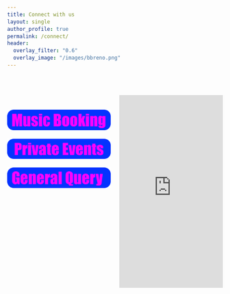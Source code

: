 ```yaml
---
title: Connect with us
layout: single
author_profile: true
permalink: /connect/
header:
  overlay_filter: "0.6"
  overlay_image: "/images/bbreno.png"
---
```


<!-- Google tag (gtag.js) -->
<script async src="https://www.googletagmanager.com/gtag/js?id=G-04ZQ48HPLD"></script>
<script>
  window.dataLayer = window.dataLayer || [];
  function gtag(){dataLayer.push(arguments);}
  gtag('js', new Date());

  gtag('config', 'G-04ZQ48HPLD');
</script>

<br><br>

<div style="display: flex; justify-content: space-between; align-items: flex-start;">
  <div style="flex: 1; margin-right: 20px;">
      <br><br><a href="mailto:booking@sucias.xyz?subject=Booking Inquiry"><img src="/images/musicBooking.png" alt="Booking"></a>
      <br><br><a href="mailto:info@sucias.xyz?subject=Private Event Inquiry"><img src="/images/eventBooking.png" alt="Private Event Booking"></a>
      <br><br><a href="https://forms.gle/cjNPRYNFiYJgXxWN9" target="_blank"><img src="/images/questions.png" alt="General Question"></a>
  </div>
  <div style="flex: 1;">
    <iframe src="https://www.google.com/maps/embed?pb=!1m14!1m8!1m3!1d3077.23842009139!2d-119.8091992!3d39.5316752!3m2!1i1024!2i768!4f13.1!3m3!1m2!1s0x8099474b89310ce7%3A0x742febe007f3e8bb!2sSucias!5e0!3m2!1sen!2sus!4v1723102365360!5m2!1sen!2sus" width="100%" height="450" style="border:0;" allowfullscreen="" loading="lazy" referrerpolicy="no-referrer-when-downgrade"></iframe>
  </div>
</div>
